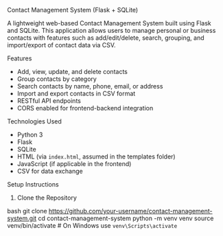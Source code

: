  Contact Management System (Flask + SQLite)

A lightweight web-based Contact Management System built using Flask and SQLite. This application allows users to manage personal or business contacts with features such as add/edit/delete, search, grouping, and import/export of contact data via CSV.

 Features

- Add, view, update, and delete contacts
- Group contacts by category
- Search contacts by name, phone, email, or address
- Import and export contacts in CSV format
- RESTful API endpoints
- CORS enabled for frontend-backend integration

 Technologies Used

- Python 3
- Flask
- SQLite
- HTML (via `index.html`, assumed in the templates folder)
- JavaScript (if applicable in the frontend)
- CSV for data exchange

 Setup Instructions

 1. Clone the Repository

bash
git clone https://github.com/your-username/contact-management-system.git
cd contact-management-system
python -m venv venv
source venv/bin/activate  # On Windows use `venv\Scripts\activate`
